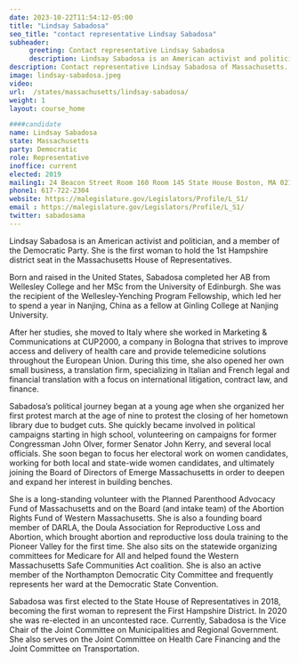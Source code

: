 ```yaml
---
date: 2023-10-22T11:54:12-05:00
title: "Lindsay Sabadosa"
seo_title: "contact representative Lindsay Sabadosa"
subheader:
     greeting: Contact representative Lindsay Sabadosa
     description: Lindsay Sabadosa is an American activist and politician, and a member of the Democratic Party. She is the first woman to hold the 1st Hampshire district seat in the Massachusetts House of Representatives.
description: Contact representative Lindsay Sabadosa of Massachusetts. Contact information for Lindsay Sabadosa includes email address, phone number, and mailing address.
image: lindsay-sabadosa.jpeg
video:
url:  /states/massachusetts/lindsay-sabadosa/
weight: 1
layout: course_home

####candidate
name: Lindsay Sabadosa
state: Massachusetts
party: Democratic
role: Representative
inoffice: current
elected: 2019
mailing1: 24 Beacon Street Room 160 Room 145 State House Boston, MA 02133
phone1: 617-722-2304
website: https://malegislature.gov/Legislators/Profile/L_S1/
email : https://malegislature.gov/Legislators/Profile/L_S1/
twitter: sabadosama
---
```


Lindsay Sabadosa is an American activist and politician, and a member of the Democratic Party. She is the first woman to hold the 1st Hampshire district seat in the Massachusetts House of Representatives.

Born and raised in the United States, Sabadosa completed her AB from Wellesley College and her MSc from the University of Edinburgh. She was the recipient of the Wellesley-Yenching Program Fellowship, which led her to spend a year in Nanjing, China as a fellow at Ginling College at Nanjing University.

After her studies, she moved to Italy where she worked in Marketing & Communications at CUP2000, a company in Bologna that strives to improve access and delivery of health care and provide telemedicine solutions throughout the European Union. During this time, she also opened her own small business, a translation firm, specializing in Italian and French legal and financial translation with a focus on international litigation, contract law, and finance.

Sabadosa’s political journey began at a young age when she organized her first protest march at the age of nine to protest the closing of her hometown library due to budget cuts. She quickly became involved in political campaigns starting in high school, volunteering on campaigns for former Congressman John Olver, former Senator John Kerry, and several local officials. She soon began to focus her electoral work on women candidates, working for both local and state-wide women candidates, and ultimately joining the Board of Directors of Emerge Massachusetts in order to deepen and expand her interest in building benches.

She is a long-standing volunteer with the Planned Parenthood Advocacy Fund of Massachusetts and on the Board (and intake team) of the Abortion Rights Fund of Western Massachusetts. She is also a founding board member of DARLA, the Doula Association for Reproductive Loss and Abortion, which brought abortion and reproductive loss doula training to the Pioneer Valley for the first time. She also sits on the statewide organizing committees for Medicare for All and helped found the Western Massachusetts Safe Communities Act coalition. She is also an active member of the Northampton Democratic City Committee and frequently represents her ward at the Democratic State Convention.

Sabadosa was first elected to the State House of Representatives in 2018, becoming the first woman to represent the First Hampshire District. In 2020 she was re-elected in an uncontested race. Currently, Sabadosa is the Vice Chair of the Joint Committee on Municipalities and Regional Government. She also serves on the Joint Committee on Health Care Financing and the Joint Committee on Transportation.

